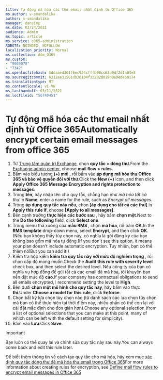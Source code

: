 ```yaml
---
title: Tự động mã hóa các thư email nhất định từ Office 365
ms.author: v-smandalika
author: v-smandalika
manager: dansimp
ms.date: 02/24/2021
audience: Admin
ms.topic: article
ms.service: o365-administration
ROBOTS: NOINDEX, NOFOLLOW
localization_priority: Normal
ms.collection: Adm_O365
ms.custom:
- "9000078"
- "7342"
ms.openlocfilehash: 5ddaaed361f6ec934cfffb00cc62a9df2d1a04e8
ms.sourcegitcommit: 6312ee31561db36104f32282d019d069ede69174
ms.translationtype: MT
ms.contentlocale: vi-VN
ms.lasthandoff: 03/11/2021
ms.locfileid: "50749451"
---
```

# <a name="automatically-encrypt-certain-email-messages-from-office-365"></a><span data-ttu-id="54b89-102">Tự động mã hóa các thư email nhất định từ Office 365</span><span class="sxs-lookup"><span data-stu-id="54b89-102">Automatically encrypt certain email messages from office 365</span></span>

1. <span data-ttu-id="54b89-103">Từ [Trung tâm quản trị Exchange](https://outlook.office365.com/ecp/), chọn **quy tắc > dòng thư**.</span><span class="sxs-lookup"><span data-stu-id="54b89-103">From the [Exchange admin center](https://outlook.office365.com/ecp/), choose **mail flow > rules**.</span></span> 
2. <span data-ttu-id="54b89-104">Bấm vào biểu tượng **(+) mới** , rồi bấm vào **áp dụng mã hóa thư Office 365 và bảo vệ quyền đối với thư**.</span><span class="sxs-lookup"><span data-stu-id="54b89-104">Click the **New (+)** icon, and then click **Apply Office 365 Message Encryption and rights protection to messages**.</span></span>
3. <span data-ttu-id="54b89-105">Trong **tên**, hãy nhập tên cho quy tắc, chẳng hạn như *mã hóa tất cả thư*.</span><span class="sxs-lookup"><span data-stu-id="54b89-105">In **Name**, enter a name for the rule, such as *Encrypt all messages*.</span></span>
4. <span data-ttu-id="54b89-106">Trong **áp dụng quy tắc này nếu**, chọn **[áp dụng cho tất cả các thư]**.</span><span class="sxs-lookup"><span data-stu-id="54b89-106">In **Apply this rule if**, choose **[Apply to all messages]**.</span></span> 
5. <span data-ttu-id="54b89-107">Bên cạnh trường **thực hiện các bước sau** , hãy bấm **chọn một**.</span><span class="sxs-lookup"><span data-stu-id="54b89-107">Next to the **Do the following** field, click **Select one**.</span></span> 
6. <span data-ttu-id="54b89-108">Trong menu thả xuống của **mẫu RMS** , chọn **mã hóa**, rồi bấm **OK**.</span><span class="sxs-lookup"><span data-stu-id="54b89-108">In the **RMS template** drop-down menu, select **Encrypt**, and then click **OK**.</span></span> <span data-ttu-id="54b89-109">(Nếu bạn không thấy tùy chọn này, có nghĩa là gói đăng ký của bạn không bao gồm mã hóa tự động.</span><span class="sxs-lookup"><span data-stu-id="54b89-109">(If you don't see this option, it means your plan doesn't include automatic encryption.</span></span> <span data-ttu-id="54b89-110">Tuy nhiên, bạn có thể thêm nó!</span><span class="sxs-lookup"><span data-stu-id="54b89-110">But you can add it!)</span></span>
7. <span data-ttu-id="54b89-111">Kiểm tra hộp kiểm **kiểm tra quy tắc này với mức độ nghiêm trọng** , rồi chọn cấp độ mong muốn.</span><span class="sxs-lookup"><span data-stu-id="54b89-111">Check the **Audit this rule with severity level** check box, and then select the desired level.</span></span> <span data-ttu-id="54b89-112">Nếu công ty của bạn có nghĩa vụ hợp đồng để gửi tất cả các email đã mã hóa, tôi khuyên bạn nên đặt mức độ **cao**.</span><span class="sxs-lookup"><span data-stu-id="54b89-112">If your company has contractual obligations to send all emails encrypted, I recommend setting the level to **High**.</span></span>
8. <span data-ttu-id="54b89-113">Bên dưới **chọn một mô hình cho quy tắc này**, hãy bấm vào thực **thi**.</span><span class="sxs-lookup"><span data-stu-id="54b89-113">Under **Choose a model for this rule**, click **Enforce**.</span></span> 
9. <span data-ttu-id="54b89-114">Chọn bất kỳ lựa chọn tùy chọn nào (từ danh sách các lựa chọn tùy chọn mà bạn có thể thực hiện tại thời điểm này, nhiều phần có thể còn lại với cài đặt mặc định cho đơn giản hơn).</span><span class="sxs-lookup"><span data-stu-id="54b89-114">Choose any optional selection (from a list of optional selections that you can make at this point, many of which can be left with the default setting for simplicity).</span></span>
10. <span data-ttu-id="54b89-115">Bấm vào **Lưu**.</span><span class="sxs-lookup"><span data-stu-id="54b89-115">Click **Save**.</span></span>

> [!IMPORTANT]
> <span data-ttu-id="54b89-116">Bạn luôn có thể quay lại và chỉnh sửa quy tắc này sau này.</span><span class="sxs-lookup"><span data-stu-id="54b89-116">You can always come back and edit this rule later.</span></span>

<span data-ttu-id="54b89-117">Để biết thêm thông tin về cách tạo quy tắc cho mã hóa, hãy xem mục [xác định quy tắc dòng thư để mã hóa thư email trong Office 365](https://docs.microsoft.com/microsoft-365/compliance/define-mail-flow-rules-to-encrypt-email)</span><span class="sxs-lookup"><span data-stu-id="54b89-117">For more information about creating rules for encryption, see [Define mail flow rules to encrypt email messages in Office 365](https://docs.microsoft.com/microsoft-365/compliance/define-mail-flow-rules-to-encrypt-email)</span></span>

